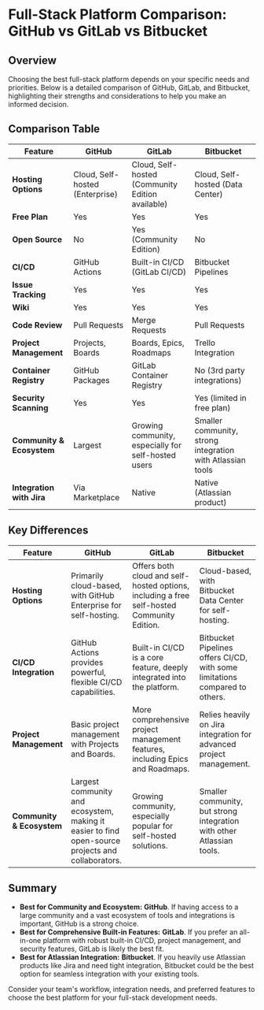 # Full-Stack Platform Comparison: GitHub vs GitLab vs Bitbucket

## Overview

Choosing the best full-stack platform depends on your specific needs and priorities. Below is a detailed comparison of GitHub, GitLab, and Bitbucket, highlighting their strengths and considerations to help you make an informed decision.

## Comparison Table

| Feature               | GitHub                              | GitLab                           | Bitbucket                      |
|-----------------------|-------------------------------------|----------------------------------|--------------------------------|
| **Hosting Options**    | Cloud, Self-hosted (Enterprise)     | Cloud, Self-hosted (Community Edition available) | Cloud, Self-hosted (Data Center) |
| **Free Plan**          | Yes                                 | Yes                              | Yes                            |
| **Open Source**        | No                                  | Yes (Community Edition)          | No                             |
| **CI/CD**              | GitHub Actions                      | Built-in CI/CD (GitLab CI/CD)     | Bitbucket Pipelines             |
| **Issue Tracking**     | Yes                                 | Yes                              | Yes                            |
| **Wiki**               | Yes                                 | Yes                              | Yes                            |
| **Code Review**        | Pull Requests                       | Merge Requests                   | Pull Requests                   |
| **Project Management** | Projects, Boards                    | Boards, Epics, Roadmaps           | Trello Integration              |
| **Container Registry** | GitHub Packages                     | GitLab Container Registry         | No (3rd party integrations)     |
| **Security Scanning**  | Yes                                 | Yes                              | Yes (limited in free plan)      |
| **Community & Ecosystem** | Largest                           | Growing community, especially for self-hosted users | Smaller community, strong integration with Atlassian tools |
| **Integration with Jira** | Via Marketplace                   | Native                           | Native (Atlassian product)      |

## Key Differences

| Feature               | GitHub                              | GitLab                           | Bitbucket                      |
|-----------------------|-------------------------------------|----------------------------------|--------------------------------|
| **Hosting Options**    | Primarily cloud-based, with GitHub Enterprise for self-hosting.     | Offers both cloud and self-hosted options, including a free self-hosted Community Edition. | Cloud-based, with Bitbucket Data Center for self-hosting. |
| **CI/CD Integration**  | GitHub Actions provides powerful, flexible CI/CD capabilities.       | Built-in CI/CD is a core feature, deeply integrated into the platform. | Bitbucket Pipelines offers CI/CD, with some limitations compared to others. |
| **Project Management** | Basic project management with Projects and Boards.                  | More comprehensive project management features, including Epics and Roadmaps. | Relies heavily on Jira integration for advanced project management. |
| **Community & Ecosystem** | Largest community and ecosystem, making it easier to find open-source projects and collaborators. | Growing community, especially popular for self-hosted solutions. | Smaller community, but strong integration with other Atlassian tools. |

## Summary

- **Best for Community and Ecosystem:** **GitHub**. If having access to a large community and a vast ecosystem of tools and integrations is important, GitHub is a strong choice.
- **Best for Comprehensive Built-in Features:** **GitLab**. If you prefer an all-in-one platform with robust built-in CI/CD, project management, and security features, GitLab is likely the best fit.
- **Best for Atlassian Integration:** **Bitbucket**. If you heavily use Atlassian products like Jira and need tight integration, Bitbucket could be the best option for seamless integration with your existing tools.

Consider your team's workflow, integration needs, and preferred features to choose the best platform for your full-stack development needs.
